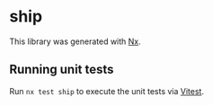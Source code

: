 # ship

This library was generated with [Nx](https://nx.dev).

## Running unit tests

Run `nx test ship` to execute the unit tests via [Vitest](https://vitest.dev/).
